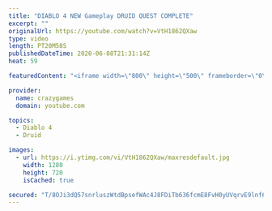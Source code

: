 ```yaml
---
title: "DIABLO 4 NEW Gameplay DRUID QUEST COMPLETE"
excerpt: ""
originalUrl: https://youtube.com/watch?v=VtH1862QXaw
type: video
length: PT20M58S
publishedDateTime: 2020-06-08T21:31:14Z
heat: 59

featuredContent: "<iframe width=\"800\" height=\"500\" frameborder=\"0\" src=\"https://www.youtube.com/embed/VtH1862QXaw\" allow=\"accelerometer; autoplay; encrypted-media; gyroscope; picture-in-picture\" allowfullscreen></iframe>"

provider:
  name: crazygames
  domain: youtube.com

topics:
  - Diablo 4
  - Druid

images:
  - url: https://i.ytimg.com/vi/VtH1862QXaw/maxresdefault.jpg
    width: 1280
    height: 720
    isCached: true

secured: "T/8OJi3dQ57snrluszWtdBpsefWAc4J8FDiTb636fcmE8FvH0yUVqrvE9lnf6EHb4bA9fFiGzEJ2X2beO6X1FhaC73I7BjFuTv+zqjvFzP8zioln/AjygqEBV0Zlzz1SXUFbconCREjLi5RUEj4QcyWH1ihE3G5c0bWroksHKu5LqM1M3ZYaDvsBEfRsc5G60+iOKNvUqjMuyFgykyiJ62NplcWPy0+aytY/nDu4pt/txxzpxHIjZxlbbduWIizzimMBNQKoIh8VcqssYWJ0lsZTjQUKaSwjX8wJMw+RqpMdxIoONVwwxmSZK/vW8yQDZWu6Ykem+smWHr/9/a4MetzmukgcgTLMpMrPJg6sujNiE/jE85Cb6YWTg52GVzO3LxcmBv4j6prQDEsO7SEUqZC0MU68UN21HdcX3hIL1DY=;cuch3P1hI+PtcQWOFpkZMw=="
---
```


